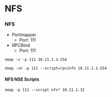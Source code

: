 # NFS

### NFS

* Portmapper
  * Port: 111
* RPCBind
  * Port: 111

`nmap -v -p 111 10.11.1.1-254`

`nmap -sV -p 111 --script=rpcinfo 18.11.1.1-254`

#### NFS NSE Scripts

`nmap -p 111 --script nfs* 10.11.1.12`

